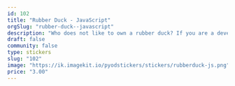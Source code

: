 ```yaml
---
id: 102
title: "Rubber Duck - JavaScript"
orgSlug: "rubber-duck--javascript"
description: "Who does not like to own a rubber duck? If you are a developer, you cannot miss it. With this sticker, you can take your rubber duck with you wherever you go.  This Rubber Duck will help you debug your JavaScript code."
draft: false
community: false
type: stickers
slug: "102"
image: "https://ik.imagekit.io/pyodstickers/stickers/rubberduck-js.png"
price: "3.00"
---
```

